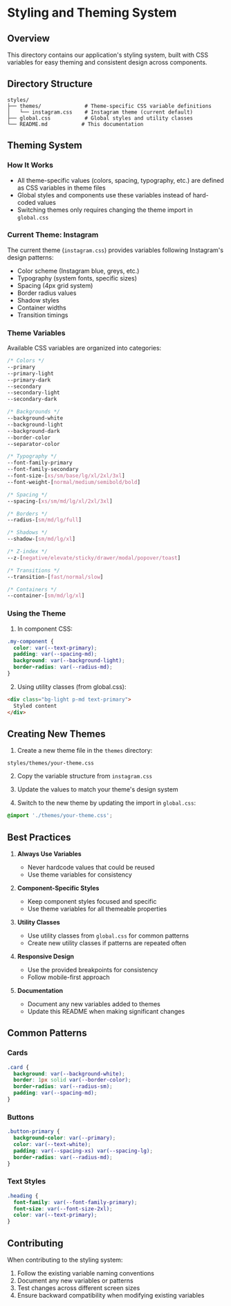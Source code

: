 # Styling and Theming System

## Overview
This directory contains our application's styling system, built with CSS variables for easy theming and consistent design across components.

## Directory Structure
```
styles/
├── themes/              # Theme-specific CSS variable definitions
│   └── instagram.css    # Instagram theme (current default)
├── global.css           # Global styles and utility classes
└── README.md           # This documentation
```

## Theming System

### How It Works
- All theme-specific values (colors, spacing, typography, etc.) are defined as CSS variables in theme files
- Global styles and components use these variables instead of hard-coded values
- Switching themes only requires changing the theme import in `global.css`

### Current Theme: Instagram
The current theme (`instagram.css`) provides variables following Instagram's design patterns:
- Color scheme (Instagram blue, greys, etc.)
- Typography (system fonts, specific sizes)
- Spacing (4px grid system)
- Border radius values
- Shadow styles
- Container widths
- Transition timings

### Theme Variables
Available CSS variables are organized into categories:

```css
/* Colors */
--primary
--primary-light
--primary-dark
--secondary
--secondary-light
--secondary-dark

/* Backgrounds */
--background-white
--background-light
--background-dark
--border-color
--separator-color

/* Typography */
--font-family-primary
--font-family-secondary
--font-size-[xs/sm/base/lg/xl/2xl/3xl]
--font-weight-[normal/medium/semibold/bold]

/* Spacing */
--spacing-[xs/sm/md/lg/xl/2xl/3xl]

/* Borders */
--radius-[sm/md/lg/full]

/* Shadows */
--shadow-[sm/md/lg/xl]

/* Z-index */
--z-[negative/elevate/sticky/drawer/modal/popover/toast]

/* Transitions */
--transition-[fast/normal/slow]

/* Containers */
--container-[sm/md/lg/xl]
```

### Using the Theme
1. In component CSS:
```css
.my-component {
  color: var(--text-primary);
  padding: var(--spacing-md);
  background: var(--background-light);
  border-radius: var(--radius-md);
}
```

2. Using utility classes (from global.css):
```html
<div class="bg-light p-md text-primary">
  Styled content
</div>
```

## Creating New Themes

1. Create a new theme file in the `themes` directory:
```
styles/themes/your-theme.css
```

2. Copy the variable structure from `instagram.css`

3. Update the values to match your theme's design system

4. Switch to the new theme by updating the import in `global.css`:
```css
@import './themes/your-theme.css';
```

## Best Practices

1. **Always Use Variables**
   - Never hardcode values that could be reused
   - Use theme variables for consistency

2. **Component-Specific Styles**
   - Keep component styles focused and specific
   - Use theme variables for all themeable properties

3. **Utility Classes**
   - Use utility classes from `global.css` for common patterns
   - Create new utility classes if patterns are repeated often

4. **Responsive Design**
   - Use the provided breakpoints for consistency
   - Follow mobile-first approach

5. **Documentation**
   - Document any new variables added to themes
   - Update this README when making significant changes

## Common Patterns

### Cards
```css
.card {
  background: var(--background-white);
  border: 1px solid var(--border-color);
  border-radius: var(--radius-sm);
  padding: var(--spacing-md);
}
```

### Buttons
```css
.button-primary {
  background-color: var(--primary);
  color: var(--text-white);
  padding: var(--spacing-xs) var(--spacing-lg);
  border-radius: var(--radius-md);
}
```

### Text Styles
```css
.heading {
  font-family: var(--font-family-primary);
  font-size: var(--font-size-2xl);
  color: var(--text-primary);
}
```

## Contributing
When contributing to the styling system:
1. Follow the existing variable naming conventions
2. Document any new variables or patterns
3. Test changes across different screen sizes
4. Ensure backward compatibility when modifying existing variables 